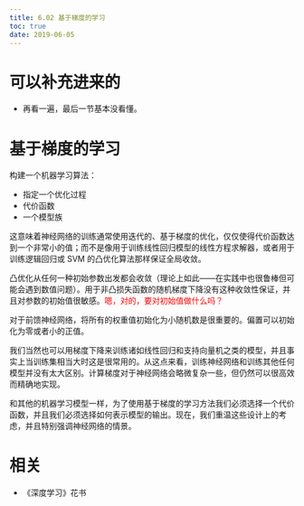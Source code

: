 ```yaml
---
title: 6.02 基于梯度的学习
toc: true
date: 2019-06-05
---
```

# 可以补充进来的

- 再看一遍，最后一节基本没看懂。

# 基于梯度的学习

构建一个机器学习算法：

- 指定一个优化过程
- 代价函数
- 一个模型族



这意味着神经网络的训练通常使用迭代的、基于梯度的优化，仅仅使得代价函数达到一个非常小的值；而不是像用于训练线性回归模型的线性方程求解器，或者用于训练逻辑回归或 SVM 的凸优化算法那样保证全局收敛。

凸优化从任何一种初始参数出发都会收敛（理论上如此——在实践中也很鲁棒但可能会遇到数值问题）。用于非凸损失函数的随机梯度下降没有这种收敛性保证，并且对参数的初始值很敏感。<span style="color:red;">嗯，对的，要对初始值做什么吗？</span>


对于前馈神经网络，将所有的权重值初始化为小随机数是很重要的。偏置可以初始化为零或者小的正值。

我们当然也可以用梯度下降来训练诸如线性回归和支持向量机之类的模型，并且事实上当训练集相当大时这是很常用的。从这点来看，训练神经网络和训练其他任何模型并没有太大区别。计算梯度对于神经网络会略微复杂一些，但仍然可以很高效而精确地实现。


和其他的机器学习模型一样，为了使用基于梯度的学习方法我们必须选择一个代价函数，并且我们必须选择如何表示模型的输出。现在，我们重温这些设计上的考虑，并且特别强调神经网络的情景。








# 相关

- 《深度学习》花书
